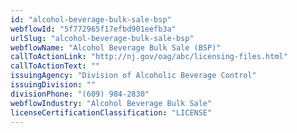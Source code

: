 ```yaml
---
id: "alcohol-beverage-bulk-sale-bsp"
webflowId: "5f772965f17efbd901eefb3a"
urlSlug: "alcohol-beverage-bulk-sale-bsp"
webflowName: "Alcohol Beverage Bulk Sale (BSP)"
callToActionLink: "http://nj.gov/oag/abc/licensing-files.html"
callToActionText: ""
issuingAgency: "Division of Alcoholic Beverage Control"
issuingDivision: ""
divisionPhone: "(609) 984-2830"
webflowIndustry: "Alcohol Beverage Bulk Sale"
licenseCertificationClassification: "LICENSE"
---
```

